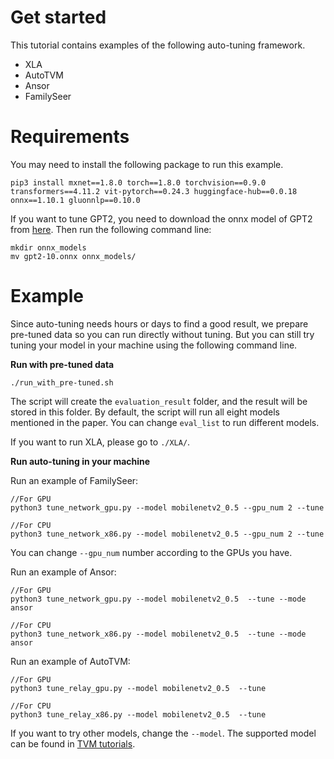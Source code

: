 # Get started 
This tutorial contains examples of the following auto-tuning framework.

 - XLA
 - AutoTVM
 - Ansor
 - FamilySeer

# Requirements
You may need to install the following package to run this example.
```
pip3 install mxnet==1.8.0 torch==1.8.0 torchvision==0.9.0 transformers==4.11.2 vit-pytorch==0.24.3 huggingface-hub==0.0.18 onnx==1.10.1 gluonnlp==0.10.0
```
If you want to tune GPT2, you need to download the onnx model of GPT2 from [here](https://github.com/onnx/models/blob/master/text/machine_comprehension/gpt-2/model/gpt2-10.onnx). 
Then run the following command line:
```
mkdir onnx_models
mv gpt2-10.onnx onnx_models/
```
# Example
Since auto-tuning needs hours or days to find a good result, we prepare pre-tuned data so you can run directly without tuning. But you can still try tuning your model in your machine using the following command line.

__Run with pre-tuned data__
```
./run_with_pre-tuned.sh
```
The script will create the `evaluation_result` folder, and the result will be stored in this folder. By default, the script will run all eight models mentioned in the paper. You can change `eval_list` to run different models.

If you want to run XLA, please go to `./XLA/`.

__Run auto-tuning in your machine__

Run an example of FamilySeer:
```
//For GPU
python3 tune_network_gpu.py --model mobilenetv2_0.5 --gpu_num 2 --tune

//For CPU
python3 tune_network_x86.py --model mobilenetv2_0.5 --gpu_num 2 --tune
```
You can change `--gpu_num` number according to the GPUs you have.

Run an example of Ansor:
```
//For GPU
python3 tune_network_gpu.py --model mobilenetv2_0.5  --tune --mode ansor

//For CPU
python3 tune_network_x86.py --model mobilenetv2_0.5  --tune --mode ansor
```

Run an example of AutoTVM:
```
//For GPU
python3 tune_relay_gpu.py --model mobilenetv2_0.5  --tune

//For CPU
python3 tune_relay_x86.py --model mobilenetv2_0.5  --tune
```

If you want to try other models, change the `--model`. The supported model can be found in [TVM tutorials](https://tvm.apache.org/docs/how_to/compile_models/index.html).
